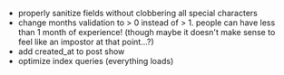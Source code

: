 - properly sanitize fields without clobbering all special characters
- change months validation to > 0 instead of > 1. people can have less than 1 month of experience! (though maybe it doesn't make sense to feel like an impostor at that point...?)
- add created_at to post show
- optimize index queries (everything loads)
